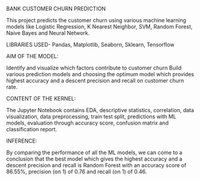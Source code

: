 BANK CUSTOMER CHURN PREDICTION

This project predicts the customer churn using various machine learning models like Logistic Regression, K Nearest Neighbor, SVM, Random Forest, Naive Bayes and Neural Network. 

LIBRARIES USED- Pandas, Matplotlib, Seaborn, Sklearn, Tensorflow 

AIM OF THE MODEL:

Identify and visualize which factors contribute to customer churn
Build various prediction models and choosing the optimum model which provides highest accuracy and a descent precision and recall on customer churn rate.

CONTENT OF THE KERNEL:

The Jupyter Notebook contains EDA, descriptive statistics, correlation, data visualization, data preprocessing, train test split, predictions with ML models, evaluation through accuracy score, confusion matrix and classification report.

INFERENCE:

By comparing the performance of all the ML models, we can come to a conclusion that the best model which gives the highest accuracy and a descent precision and recall is Random Forest with an accuracy score of 86.55%, precision (on 1) of 0.76 and recall (on 1) of 0.46.
